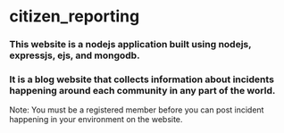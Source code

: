 # citizen_reporting

### This website is a nodejs application built using nodejs, expressjs, ejs, and mongodb.
### It is a blog website that collects information about incidents happening around each community in any part of the world. 

Note: You must be a registered member before you can post incident happening in your environment on the website.
